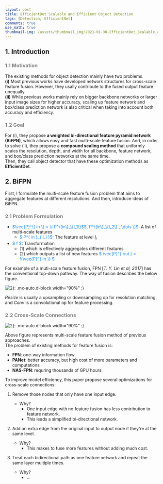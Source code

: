 ```yaml
---
layout: post
title: EfficientDet Scalable and Efficient Object Detection
tags: [Detection, EfficientNet]
comments: true
use_math: true
thumbnail-img: /assets/thumbnail_img/2021-01-30-EfficientDet_Scalable_and_Efficient_Object_Detection/post.PNG
---
```


## 1. Introduction   
### <span style="color:gray"> 1.1 Motivation </span>

The existing methods for object detection mainly have two problems.  
**(i)** Most previous works have developed network structures for cross-scale feature fusion. However, they usally contribute to the fused output feature unequally.  
**(ii)** While previous works mainly rely on bigger backbone networks or larger input image sizes for higher accuracy, scaling up feature network and box/class prediction network is also critical when taking into account both accuracy and efficiency. 

### <span style="color:gray"> 1.2 Goal </span>

For (i), they propose **a weighted bi-directional feature pyramid network (BiFPN)**, which allows easy and fast multi-scale feature fusion. And, in order to solve (ii), they propose a **compound scaling method** that uniformly scales the resolution, depth, and width for all backbone, feature network, and box/class prediction networks at the same time.  
Then, they call object detector that have these optimization methods as **EfficientDet**.


## 2. BiFPN

First, I formulate the multi-scale feature fusion problem that aims to aggregate features at different resolutions. And then, introduce ideas of BiFPN.


### <span style="color:gray"> 2.1 Problem Formulation </span>

- <span style="color:DodgerBlue">$\vec{P}^\{ in \} = \( P^\{in\}_\{l_1\}$</span><span style="color:DodgerBlue">$,  P^\{in\}_\{l_2\} , \dots \)$</span>: A list of multi-scale features
	- <span style="color:DodgerBlue">$ P^\{ in \}_\{ l_i \}$</span>: The feature at level $l_i$
- <span style="color:DodgerBlue">$ f $</span>: Transformation
	- (1) which is effectively aggregates different features
	- (2) which outputs a list of new features <span style="color:DodgerBlue">$ \vec{P}^\{ out \} = f(\vec{P}^\{ in \}) $</span>


For example of a muti-scale feature fusion, FPN [*T. Y. Lin et al, 2017*] has the conventional top-down pathway. The way of fusion describes the below figure.

![2](https://da2so.github.io/assets/post_img/2021-01-30-EfficientDet_Scalable_and_Efficient_Object_Detection/1.png){: .mx-auto.d-block width="90%" :}

$Resize$ is usually a upsampling or downsampling op for resolution matching, and $Conv$ is a convolutional op for feature processing.


### <span style="color:gray"> 2.2 Cross-Scale Connections </span>

![2](https://da2so.github.io/assets/post_img/2021-01-30-EfficientDet_Scalable_and_Efficient_Object_Detection/2.png){: .mx-auto.d-block width="90%" :}

Above figure represents multi-scale feature fusion method of previous approaches.  
The problem of existing methods for feature fusion is: 
- **FPN**: one-way information flow
- **PANet**: better accuracy, but high cost of more parameters and computations
- **NAS-FPN**: requring thousands of GPU hours

To improve model efficiency, this paper propose several optimizations for cross-scale connections:

1. Remove those nodes that only have one input edge.
	- Why?
		- One input edge with no feature fusion has less contribution to feature network.
		- This leads a simplified bi-directional network.

2. Add an extra edge from the original input to output node if they're at the same level.
	- Why?
		- This makes to fuse more features without adding much cost.

3. Treat each bidirectional path as one feature network and repeat the same layer multiple times.
	- Why?
		- ...

























